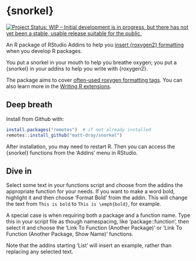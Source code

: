 
<!-- README.md is generated from README.Rmd. Please edit that file -->

# {snorkel}

<!-- badges: start -->

[![Project Status: WIP – Initial development is in progress, but there
has not yet been a stable, usable release suitable for the
public.](https://www.repostatus.org/badges/latest/wip.svg)](https://www.repostatus.org/#wip)
<!-- badges: end -->

An R package of RStudio Addins to help you [insert {roxygen2}
formatting](https://roxygen2.r-lib.org/) when you develop R packages.

You put a snorkel in your mouth to help you breathe oxygen; you put a
{snorkel} in your addins to help you write with {roxygen2}.

The package aims to cover [often-used roxygen formatting
tags](https://roxygen2.r-lib.org/articles/formatting.html). You can also
learn more in the [Writing R
extensions](https://cran.r-project.org/doc/manuals/R-exts.html#Marking-text).

## Deep breath

Install from Github with:

``` r
install.packages("remotes")  # if not already installed
remotes::install_github("matt-dray/snorkel")
```

After installation, you may need to restart R. Then you can access the
{snorkel} functions from the ‘Addins’ menu in RStudio.

## Dive in

Select some text in your functions script and choose from the addins the
appropriate function for your needs. If you want to make a word bold,
highlight it and then choose ‘Format Bold’ froim the addin. This will
change the text from `This is bold` to `This is \emph{bold}`, for
example.

A special case is when requiring both a package and a function name.
Type this in your script file as though namespacing, like
‘package::function’, then select it and choose the ‘Link To Function
(Another Package)’ or ‘Link To Function (Another Package, Show Name)’
functions.

Note that the addins starting ‘List’ will insert an example, rather than
replacing any selected text.
